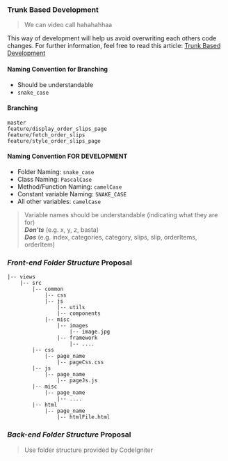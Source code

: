 
### Trunk Based Development

> We can video call hahahahhaa

This way of development will help us avoid overwriting each others code changes. For further information, feel free to read this article: [Trunk Based Development](https://trunkbaseddevelopment.com/short-lived-feature-branches/#two-developers-concurrently-doing-short-lived-feature-branches)

#### Naming Convention for Branching

- Should be understandable
- `snake_case`

#### Branching

```text
master
feature/display_order_slips_page
feature/fetch_order_slips
feature/style_order_slips_page
```

#### Naming Convention FOR DEVELOPMENT

- Folder Naming: `snake_case`
- Class Naming: `PascalCase`
- Method/Function Naming: `camelCase`
- Constant variable Naming: `SNAKE_CASE`
- All other variables: `camelCase`

> Variable names should be understandable (indicating what they are for)  
> _**Don'ts**_ (e.g. x, y, z, basta)  
> _**Dos**_ (e.g. index, categories, category, slips, slip, orderItems, orderItem)

### _**Front-end Folder Structure**_ Proposal


```text
|-- views
    |-- src
        |-- common
            |-- css
            |-- js
                |-- utils
                |-- components
            |-- misc
                |-- images
                    |-- image.jpg
                |-- framework
                    |-- ....
        |-- css
            |-- page_name
                |-- pageCss.css
        |-- js
            |-- page_name
                |-- pageJs.js
        |-- misc
            |-- page_name
                |-- ....
        |-- html
            |-- page_name
                |-- htmlFile.html
```

### _**Back-end Folder Structure**_ Proposal

> Use folder structure provided by CodeIgniter
